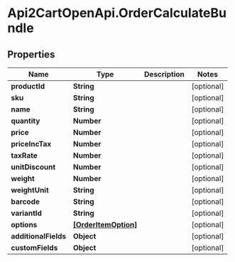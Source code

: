 # Api2CartOpenApi.OrderCalculateBundle

## Properties

Name | Type | Description | Notes
------------ | ------------- | ------------- | -------------
**productId** | **String** |  | [optional] 
**sku** | **String** |  | [optional] 
**name** | **String** |  | [optional] 
**quantity** | **Number** |  | [optional] 
**price** | **Number** |  | [optional] 
**priceIncTax** | **Number** |  | [optional] 
**taxRate** | **Number** |  | [optional] 
**unitDiscount** | **Number** |  | [optional] 
**weight** | **Number** |  | [optional] 
**weightUnit** | **String** |  | [optional] 
**barcode** | **String** |  | [optional] 
**variantId** | **String** |  | [optional] 
**options** | [**[OrderItemOption]**](OrderItemOption.md) |  | [optional] 
**additionalFields** | **Object** |  | [optional] 
**customFields** | **Object** |  | [optional] 


